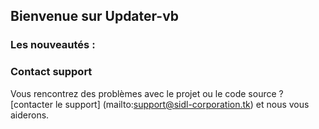 ## Bienvenue sur Updater-vb



### Les nouveautés :



### Contact support

Vous rencontrez des problèmes avec le projet ou le code source ?   [contacter le support] (mailto:support@sidl-corporation.tk) et nous vous aiderons.
